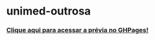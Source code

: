 # unimed-outrosa

### [Clique aqui para acessar a prévia no GHPages!](https://vitorregisrr.github.io/unimed-outrosa/pages/)
